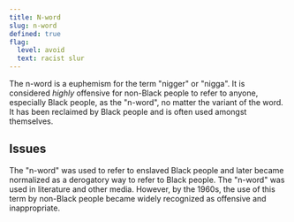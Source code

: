 ```yaml
---
title: N-word
slug: n-word
defined: true
flag:
  level: avoid
  text: racist slur
---
```

The n-word is a euphemism for the term "nigger" or "nigga". It is considered _highly_ offensive for non-Black people to refer to anyone, especially Black people, as the "n-word", no matter the variant of the word. It has been reclaimed by Black people and is often used amongst themselves.

## Issues

The "n-word" was used to refer to enslaved Black people and later became normalized as a derogatory way to refer to Black people. The "n-word" was used in literature and other media. However, by the 1960s, the use of this term by non-Black people became widely recognized as offensive and inappropriate.
